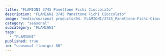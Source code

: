 ```yaml
---
title: "FLAMIGNI 3745 Panettone Fichi Cioccolato"
description: "FLAMIGNI 3745 Panettone Fichi Cioccolato"
image: "media/seasonal products/04. FLAMIGNI/3745_Panettone-Fichi-Cioccolato.jpg"
category: "seasonal"
subcategory: "FLAMIGNI"
tags:
  - "FLAMIGNI"
published: true
id: "seasonal-flamigni-80"
---
```


